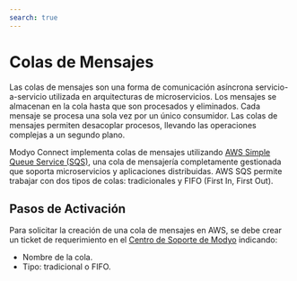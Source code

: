```yaml
---
search: true
---
```


# Colas de Mensajes

Las colas de mensajes son una forma de comunicación asíncrona servicio-a-servicio utilizada en arquitecturas de microservicios. Los mensajes se almacenan en la cola hasta que son procesados y eliminados. Cada mensaje se procesa una sola vez por un único consumidor. Las colas de mensajes permiten desacoplar procesos, llevando las operaciones complejas a un segundo plano.

Modyo Connect implementa colas de mensajes utilizando [AWS Simple Queue Service (SQS)](https://aws.amazon.com/sqs), una cola de mensajería completamente gestionada que soporta microservicios y aplicaciones distribuidas. AWS SQS permite trabajar con dos tipos de colas: tradicionales y FIFO (First In, First Out).

## Pasos de Activación
Para solicitar la creación de una cola de mensajes en AWS, se debe crear un ticket de requerimiento en el [Centro de Soporte de Modyo](https://support.modyo.com) indicando:
- Nombre de la cola.
- Tipo: tradicional o FIFO.